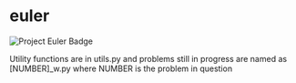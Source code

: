 # euler

![Project Euler Badge](https://projecteuler.net/profile/jjtim.png)

Utility functions are in utils.py and problems still in progress are named as [NUMBER]\_w.py where NUMBER is the problem in question
